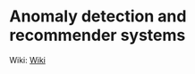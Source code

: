 # Anomaly detection and recommender systems
Wiki: [Wiki](https://www.coursera.org/learn/machine-learning/resources/szFCa)
